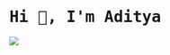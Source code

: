 <tt><h1>Hi 👋, I'm Aditya</h1>

![](https://komarev.com/ghpvc/?username=aadityaa-23&color=red)


<!--
**aadityaa-23/aadityaa-23** is a ✨ _special_ ✨ repository because its `README.md` (this file) appears on your GitHub profile.
### Hi there 👋
Here are some ideas to get you started:

- 🔭 I’m currently working on ...
- 🌱 I’m currently learning ...
- 👯 I’m looking to collaborate on ...
- 🤔 I’m looking for help with ...
- 💬 Ask me about ...
- 📫 How to reach me: ...
- 😄 Pronouns: ...
- ⚡ Fun fact: ...
-->

